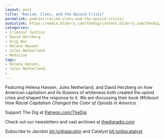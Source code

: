 ```yaml
---
layout: post
title: "Racism, Class, and the Opioid Crisis"
permalink: podcast/racism-class-and-the-opioid-crisis/
audiolink: https://media.blubrry.com/thedig/content.blubrry.com/thedig/The_Dig-EP_397-Whiteout.mp3
categories:
- Criminal Justice
- David Herzberg
- Drug War
- Helena Hansen
- Jules Netherland
- Medicine
tags:
- Helena Hansen,
- Jules Netherland,
- 
---
```


Featuring Helena Hansen, Jules Netherland, and David Herzberg on how American capitalism and its illusions of whiteness both created the opioid crisis and shaped the response to it. We are discussing their book *Whiteout: How Racial Capitalism Changed the Color of Opioids in America*.

Support The Dig at [Patreon.com/TheDig](http://Patreon.com/TheDig)

Check out our newsletters and vast archives at [thedigradio.com](http://thedigradio.com)

Subscribe to Jacobin [bit.ly/digjacobin](http://bit.ly/digjacobin) and Catalyst [bit.ly/digcatalyst](http://bit.ly/digcatalyst) 

